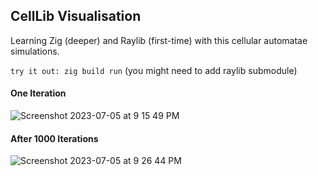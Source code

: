 ## CellLib Visualisation
Learning Zig (deeper) and Raylib (first-time) with this cellular automatae simulations.

`try it out: zig build run` (you might need to add raylib submodule)
#### One Iteration
![Screenshot 2023-07-05 at 9 15 49 PM](https://github.com/aryanrsuri/CellLib/assets/13823329/baaf968e-3f41-45fd-857a-08d383d4f754)

#### After 1000 Iterations
![Screenshot 2023-07-05 at 9 26 44 PM](https://github.com/aryanrsuri/CellLib/assets/13823329/f2efa493-6739-4c79-947c-6d0c16ddbdd2)
